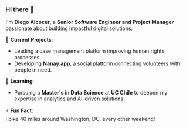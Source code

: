 ### Hi there 👋

<!--
**diegoalcocer/diegoalcocer** is a ✨ _special_ ✨ repository because its `README.md` (this file) appears on your GitHub profile.

Here are some ideas to get you started:

- 🔭 I’m currently working on ...
- 🌱 I’m currently learning ...
- 👯 I’m looking to collaborate on ...
- 🤔 I’m looking for help with ...
- 💬 Ask me about ...
- 📫 How to reach me: ...
- 😄 Pronouns: ...
- ⚡ Fun fact: ...
-->

I'm **Diego Alcocer**, a **Senior Software Engineer and Project Manager** passionate about building impactful digital solutions.  

🔭 **Current Projects**:  
- Leading a case management platform improving human rights processes.  
- Developing **Nanay.app**, a social platform connecting volunteers with people in need.  

🌱 **Learning**:  
- Pursuing a **Master's in Data Science** at **UC Chile** to deepen my expertise in analytics and AI-driven solutions.  

⚡ **Fun Fact**:  
I bike 40 miles around Washington, DC, every other weekend!  
